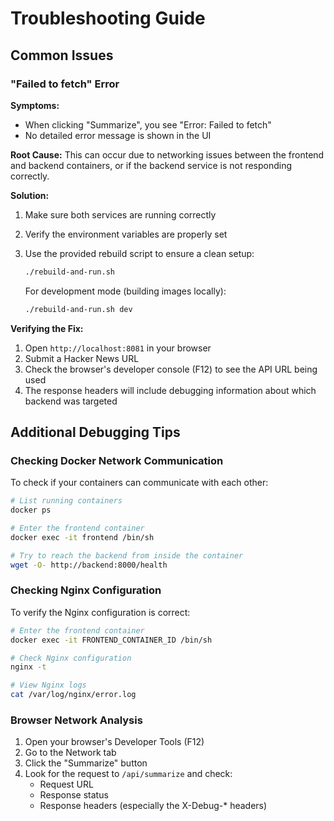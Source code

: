 # Troubleshooting Guide

## Common Issues

### "Failed to fetch" Error

**Symptoms:**
- When clicking "Summarize", you see "Error: Failed to fetch"
- No detailed error message is shown in the UI

**Root Cause:**
This can occur due to networking issues between the frontend and backend containers, or if the backend service is not responding correctly.

**Solution:**
1. Make sure both services are running correctly
2. Verify the environment variables are properly set
3. Use the provided rebuild script to ensure a clean setup:
   ```bash
   ./rebuild-and-run.sh
   ```
   
   For development mode (building images locally):
   ```bash
   ./rebuild-and-run.sh dev
   ```

**Verifying the Fix:**
1. Open `http://localhost:8081` in your browser
2. Submit a Hacker News URL
3. Check the browser's developer console (F12) to see the API URL being used
4. The response headers will include debugging information about which backend was targeted

## Additional Debugging Tips

### Checking Docker Network Communication

To check if your containers can communicate with each other:

```bash
# List running containers
docker ps

# Enter the frontend container
docker exec -it frontend /bin/sh

# Try to reach the backend from inside the container
wget -O- http://backend:8000/health
```

### Checking Nginx Configuration

To verify the Nginx configuration is correct:

```bash
# Enter the frontend container
docker exec -it FRONTEND_CONTAINER_ID /bin/sh

# Check Nginx configuration
nginx -t

# View Nginx logs
cat /var/log/nginx/error.log
```

### Browser Network Analysis

1. Open your browser's Developer Tools (F12)
2. Go to the Network tab
3. Click the "Summarize" button
4. Look for the request to `/api/summarize` and check:
   - Request URL
   - Response status
   - Response headers (especially the X-Debug-* headers)
